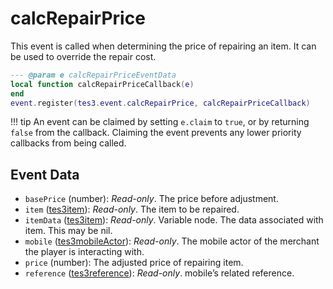 # calcRepairPrice

This event is called when determining the price of repairing an item. It can be used to override the repair cost.

```lua
--- @param e calcRepairPriceEventData
local function calcRepairPriceCallback(e)
end
event.register(tes3.event.calcRepairPrice, calcRepairPriceCallback)
```

!!! tip
	An event can be claimed by setting `e.claim` to `true`, or by returning `false` from the callback. Claiming the event prevents any lower priority callbacks from being called.

## Event Data

* `basePrice` (number): *Read-only*. The price before adjustment.
* `item` ([tes3item](../../types/tes3item)): *Read-only*. The item to be repaired.
* `itemData` ([tes3item](../../types/tes3item)): *Read-only*. Variable node. The data associated with item. This may be nil.
* `mobile` ([tes3mobileActor](../../types/tes3mobileActor)): *Read-only*. The mobile actor of the merchant the player is interacting with.
* `price` (number): The adjusted price of repairing item.
* `reference` ([tes3reference](../../types/tes3reference)): *Read-only*. mobile’s related reference.

